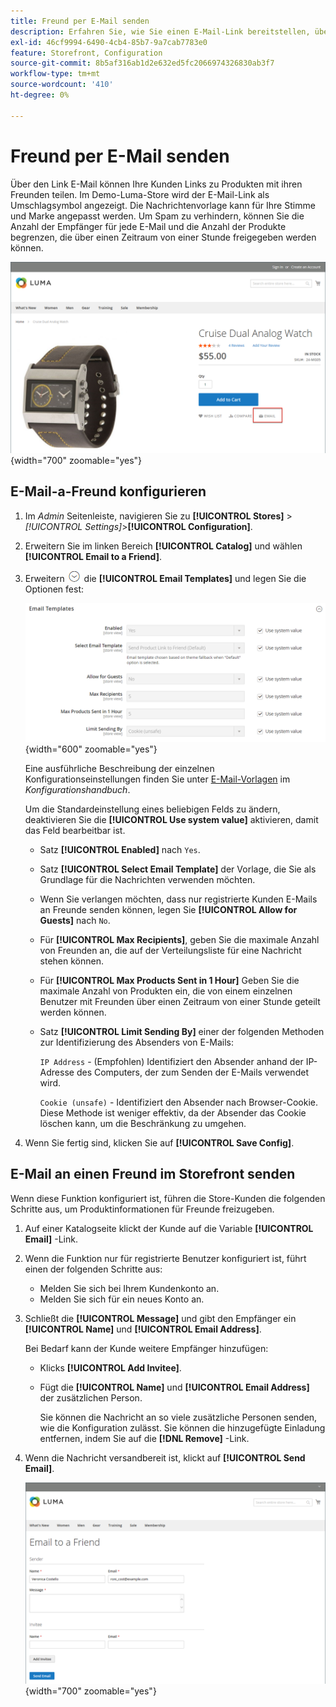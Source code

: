```yaml
---
title: Freund per E-Mail senden
description: Erfahren Sie, wie Sie einen E-Mail-Link bereitstellen, über den Ihre Kunden Links zu Produkten mit ihren Freunden teilen können.
exl-id: 46cf9994-6490-4cb4-85b7-9a7cab7783e0
feature: Storefront, Configuration
source-git-commit: 8b5af316ab1d2e632ed5fc2066974326830ab3f7
workflow-type: tm+mt
source-wordcount: '410'
ht-degree: 0%

---
```


# Freund per E-Mail senden

Über den Link E-Mail können Ihre Kunden Links zu Produkten mit ihren Freunden teilen. Im Demo-Luma-Store wird der E-Mail-Link als Umschlagsymbol angezeigt. Die Nachrichtenvorlage kann für Ihre Stimme und Marke angepasst werden. Um Spam zu verhindern, können Sie die Anzahl der Empfänger für jede E-Mail und die Anzahl der Produkte begrenzen, die über einen Zeitraum von einer Stunde freigegeben werden können.

![Beispiel-Storefront - E-Mail an einen Freund senden](./assets/storefront-email-a-friend.png){width="700" zoomable="yes"}

## E-Mail-a-Freund konfigurieren

1. Im _Admin_ Seitenleiste, navigieren Sie zu **[!UICONTROL Stores]** > _[!UICONTROL Settings]_>**[!UICONTROL Configuration]**.

1. Erweitern Sie im linken Bereich **[!UICONTROL Catalog]** und wählen **[!UICONTROL Email to a Friend]**.

1. Erweitern ![Erweiterungsauswahl](../assets/icon-display-expand.png) die **[!UICONTROL Email Templates]** und legen Sie die Optionen fest:

   ![Katalogkonfiguration - E-Mail-Vorlagen](../configuration-reference/catalog/assets/email-to-a-friend-email-templates.png){width="600" zoomable="yes"}

   Eine ausführliche Beschreibung der einzelnen Konfigurationseinstellungen finden Sie unter [E-Mail-Vorlagen](../configuration-reference/catalog/email-to-a-friend.md) im _Konfigurationshandbuch_.

   Um die Standardeinstellung eines beliebigen Felds zu ändern, deaktivieren Sie die **[!UICONTROL Use system value]** aktivieren, damit das Feld bearbeitbar ist.

   - Satz **[!UICONTROL Enabled]** nach `Yes`.

   - Satz **[!UICONTROL Select Email Template]** der Vorlage, die Sie als Grundlage für die Nachrichten verwenden möchten.

   - Wenn Sie verlangen möchten, dass nur registrierte Kunden E-Mails an Freunde senden können, legen Sie **[!UICONTROL Allow for Guests]** nach `No`.

   - Für **[!UICONTROL Max Recipients]**, geben Sie die maximale Anzahl von Freunden an, die auf der Verteilungsliste für eine Nachricht stehen können.

   - Für **[!UICONTROL Max Products Sent in 1 Hour]** Geben Sie die maximale Anzahl von Produkten ein, die von einem einzelnen Benutzer mit Freunden über einen Zeitraum von einer Stunde geteilt werden können.

   - Satz **[!UICONTROL Limit Sending By]** einer der folgenden Methoden zur Identifizierung des Absenders von E-Mails:

     `IP Address`  - (Empfohlen) Identifiziert den Absender anhand der IP-Adresse des Computers, der zum Senden der E-Mails verwendet wird.

     `Cookie (unsafe)` - Identifiziert den Absender nach Browser-Cookie. Diese Methode ist weniger effektiv, da der Absender das Cookie löschen kann, um die Beschränkung zu umgehen.

1. Wenn Sie fertig sind, klicken Sie auf **[!UICONTROL Save Config]**.

## E-Mail an einen Freund im Storefront senden

Wenn diese Funktion konfiguriert ist, führen die Store-Kunden die folgenden Schritte aus, um Produktinformationen für Freunde freizugeben.

1. Auf einer Katalogseite klickt der Kunde auf die Variable **[!UICONTROL Email]** -Link.

1. Wenn die Funktion nur für registrierte Benutzer konfiguriert ist, führt einen der folgenden Schritte aus:

   - Melden Sie sich bei Ihrem Kundenkonto an.
   - Melden Sie sich für ein neues Konto an.

1. Schließt die **[!UICONTROL Message]** und gibt den Empfänger ein **[!UICONTROL Name]** und **[!UICONTROL Email Address]**.

   Bei Bedarf kann der Kunde weitere Empfänger hinzufügen:

   - Klicks **[!UICONTROL Add Invitee]**.

   - Fügt die **[!UICONTROL Name]** und **[!UICONTROL Email Address]** der zusätzlichen Person.

     Sie können die Nachricht an so viele zusätzliche Personen senden, wie die Konfiguration zulässt. Sie können die hinzugefügte Einladung entfernen, indem Sie auf die **[!DNL Remove]** -Link.

1. Wenn die Nachricht versandbereit ist, klickt auf **[!UICONTROL Send Email]**.

   ![Beispiel-Storefront - E-Mail an einen Freund](./assets/storefront-email-a-friend-form.png){width="700" zoomable="yes"}
